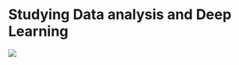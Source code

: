 # Studying Data analysis and Deep Learning

<a href="https://it-study-2002.tistory.com/"><img src="https://img.shields.io/badge/tistory-fc704a?style=flat-square&logo=tistory&logoColor=white"/></a>
